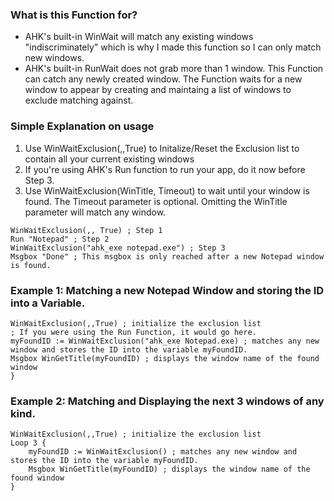 ### What is this Function for?
* AHK's built-in WinWait will match any existing windows "indiscriminately" which is why I made this function so I can only match new windows.
* AHK's built-in RunWait does not grab more than 1 window. This Function can catch any newly created window.
The Function waits for a new window to appear by creating and maintaing a list of windows to exclude matching against.

### Simple Explanation on usage
1. Use WinWaitExclusion(,,True) to Initalize/Reset the Exclusion list to contain all your current existing windows
2. If you're using AHK's Run function to run your app, do it now before Step 3.
3. Use WinWaitExclusion(WinTitle, Timeout) to wait until your window is found. The Timeout parameter is optional. Omitting the WinTitle parameter will match any window.
```ahk
WinWaitExclusion(,, True) ; Step 1
Run "Notepad" ; Step 2
WinWaitExclusion("ahk_exe notepad.exe") ; Step 3
Msgbox "Done" ; This msgbox is only reached after a new Notepad window is found.
```

### Example 1: Matching a new Notepad Window and storing the ID into a Variable.
```ahk
WinWaitExclusion(,,True) ; initialize the exclusion list
; If you were using the Run Function, it would go here.
myFoundID := WinWaitExclusion("ahk_exe Notepad.exe) ; matches any new window and stores the ID into the variable myFoundID.
Msgbox WinGetTitle(myFoundID) ; displays the window name of the found window
}
```

### Example 2: Matching and Displaying the next 3 windows of any kind.
```ahk
WinWaitExclusion(,,True) ; initialize the exclusion list
Loop 3 {
    myFoundID := WinWaitExclusion() ; matches any new window and stores the ID into the variable myFoundID.
    Msgbox WinGetTitle(myFoundID) ; displays the window name of the found window
}
```
